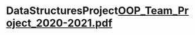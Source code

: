 # DataStructuresProject[OOP_Team_Project_2020-2021.pdf](https://github.com/Antonis01/DataStructuresProject/files/8732439/OOP_Team_Project_2020-2021.pdf)
